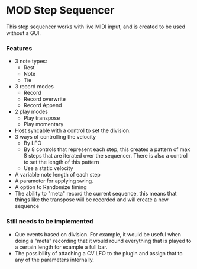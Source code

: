 # MOD Step Sequencer

This step sequencer works with live MIDI input, and is created to be used without a GUI.

### Features
* 3 note types:
	* Rest
	* Note
	* Tie
* 3 record modes
	* Record
	* Record overwrite
	* Record Append
* 2 play modes
	* Play transpose
	* Play momentary
* Host syncable with a control to set the division.
* 3 ways of controlling the velocity
	* By LFO
	* By 8 controls that represent each step, this creates a pattern of max 8 steps that are iterated over the sequencer. There is also a control to set the length of this pattern
	* Use a static velocity
* A variable note length of each step
* A parameter for applying swing.
* A option to Randomize timing
* The ability to "meta" record the current sequence, this means that things like the
  transpose will be recorded and will create a new sequence

### Still needs to be implemented
* Que events based on division. For example, it would be useful when doing a "meta"
  recording that it would round everything that is played to a certain length for
  example a full bar.
* The possibility of attaching a CV LFO to the plugin and assign that to any of the
  parameters internally.
